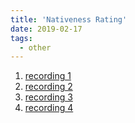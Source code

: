 ```yaml
---
title: 'Nativeness Rating'
date: 2019-02-17
tags:
  - other
---
```



1. [recording 1](/files/sound/07-1.mp3)
2. [recording 2](/files/sound/07-2.mp3)
3. [recording 3](/files/sound/07-3-ger.mp3)
4. [recording 4](/files/sound/07-4-pol.mp3)
